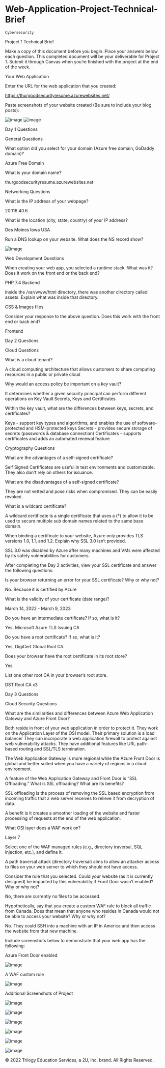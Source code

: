 # Web-Application-Project-Technical-Brief
    Cybersecurity
Project 1 Technical Brief


Make a copy of this document before you begin. Place your answers below 
each question. This completed document will be your deliverable for Project 1. Submit it through Canvas when you’re finished with the project at the end of the week.


Your Web Application

Enter the URL for the web application that you created:

https://thurgoodsecurityresume.azurewebsites.net/


Paste screenshots of your website created (Be sure to include your blog posts):

![image](https://user-images.githubusercontent.com/105890565/193103290-69ed9fd4-0e82-4a20-9296-df77bbf894da.png)
![image](https://user-images.githubusercontent.com/105890565/193117893-132677ac-fd57-441a-bc63-93b06984b3bf.png)









Day 1 Questions

General Questions

What option did you select for your domain (Azure free domain,  GoDaddy domain)?

Azure Free Domain


What is your domain name?

thurgoodsecurityresume.azurewebsites.net


Networking Questions

What is the IP address of your webpage?

20.118.40.6


What is the location (city, state, country) of your IP address?

Des Moines Iowa USA 


Run a DNS lookup on your website. What does the NS record show?

![image](https://user-images.githubusercontent.com/105890565/193118007-43815eb8-aecd-4dbc-ac7d-8c35fa297f0b.png)



Web Development Questions

When creating your web app, you selected a runtime stack.  What was it? Does it work on the front end or the back end? 

PHP 7.4 
Backend


Inside the /var/www/html directory, there was another directory called assets. Explain what was inside that directory.

CSS & Images files


Consider your response to the above question. Does this work with the front end or back end?

Frontend



Day 2 Questions

Cloud Questions

What is a cloud tenant?

A cloud computing architecture that allows customers to share computing resources in a public or private cloud


Why would an access policy be important on a key vault?

It determines whether a given security principal can perform different operations on Key Vault Secrets, Keys and Certificates 


Within the key vault, what are the differences between keys, secrets, and certificates?

Keys - support key types and algorithms, and enables the use of software-protected and HSM-protected keys
Secrets - provides secure storage of secrets (passwords & database connection)
Certificates - supports certificates and adds an automated renewal feature


Cryptography Questions

What are the advantages of a self-signed certificate?

Self Signed Certificates are useful in test environments and customizable. They also don't rely on others for issuance. 


What are the disadvantages of a self-signed certificate?

They are not vetted and pose risks when compromised. They can be easily revoked.


What is a wildcard certificate?

A wildcard certificate is a single certificate that uses a (*) to allow it to be used to secure multiple sub domain names related to the same base domain.


When binding a certificate to your website, Azure only provides TLS versions 1.0, 1.1, and 1.2.  Explain why SSL 3.0 isn’t provided.

SSL 3.0 was disabled by Azure after many machines and VMs were affected by its safety vulnerabilities for customers. 


After completing the Day 2 activities, view your SSL certificate and answer the following questions:

Is your browser returning an error for your SSL certificate? Why or why not?

No. Because it is certified by Azure 


What is the validity of your certificate (date range)?

March 14, 2022 - March 9, 2023


Do you have an intermediate certificate? If so, what is it?

Yes. Microsoft Azure TLS Issuing CA 


Do you have a root certificate? If so, what is it?

Yes, DigiCert Global Root CA  


Does your browser have the root certificate in its root store?

Yes


List one other root CA in your browser’s root store.

DST Root CA x3



Day 3 Questions

Cloud Security Questions 

What are the similarities and differences between Azure Web Application Gateway and Azure Front Door?

Both reside in front of your web application in order to protect it. 
They work on the Application Layer of the OSI model.
Their primary solution is a load balancer
They can incorporate a web application firewall to protect against web vulnerability attacks.
They have additional features like URL path-based routing and SSL/TLS termination.

The Web Application Gateway is more regional while the Azure Front Door is global and better suited when you have a variety of regions in a cloud environment. 


A feature of the Web Application Gateway and Front Door is “SSL Offloading.” What is SSL offloading? What are its benefits?

SSL offloading is the process of removing the SSL based encryption from incoming traffic that a web server receives to relieve it from decryption of data. 

A benefit is it creates a smoother loading of the website and faster processing of requests at the end of the web application. 


What OSI layer does a WAF work on?

Layer 7


Select one of the WAF managed rules (e.g., directory traversal, SQL injection, etc.), and define it.

A path traversal attack (directory traversal) aims to allow an attacker access to files on your web server to which they should not have access.  


Consider the rule that you selected. Could your website (as it is currently designed) be impacted by this vulnerability if Front Door wasn’t enabled? Why or why not?

No, there are currently no files to be accessed. 


Hypothetically, say that you create a custom WAF rule to block all traffic from Canada. Does that mean that anyone who resides in Canada would not be able to access your website? Why or why not? 

No. They could SSH into a machine with an IP in America and then access the website from that new machine. 


Include screenshots below to demonstrate that your web app has the following:

Azure Front Door enabled

![image](https://user-images.githubusercontent.com/105890565/193118134-6c78e7d3-6da1-44fc-a010-24b799c6a3bc.png)



A WAF custom rule


![image](https://user-images.githubusercontent.com/105890565/193118195-df66af12-d753-488b-ae28-b50473a8ae96.png)



Additional Screenshots of Project


![image](https://user-images.githubusercontent.com/105890565/193118228-02c84691-61fd-46e8-ba9e-097e1c3ac1a7.png)


![image](https://user-images.githubusercontent.com/105890565/193118262-26487ed2-32d0-479b-bbcc-636297f5a3bb.png)

![image](https://user-images.githubusercontent.com/105890565/193118299-d55d096d-9eb2-41ec-902f-093f2cc74bf8.png)

![image](https://user-images.githubusercontent.com/105890565/193118341-68e7bdcf-8d85-4548-a457-f3016ec90249.png)

![image](https://user-images.githubusercontent.com/105890565/193118377-a39c2a01-729c-44b0-a26f-916974e9096d.png)

![image](https://user-images.githubusercontent.com/105890565/193118407-001002fd-3e0b-4ed1-ad48-46a985808a8d.png)




© 2022 Trilogy Education Services, a 2U, Inc. brand. All Rights Reserved.

